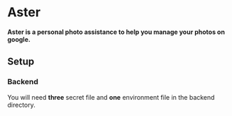# Aster
**Aster is a personal photo assistance to help you manage your photos on google.**
## Setup
### Backend
You will need **three** secret file and **one** environment file in the backend directory.
